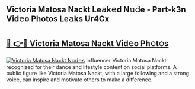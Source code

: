 ## Victoria Matosa Nackt Le𝚊k𝚎d N𝚞𝚍e - Part-k3n Vid𝚎o Photos Le𝚊ks Ur4Cx

# <h2><a href="http://fb0na6b.evod.top/?m=Victoria+Matosa+Nackt">🔗 👉🔴 Victoria Matosa Nackt Vid𝚎o Ph𝚘t𝚘s</a></h2>

[![Victoria Matosa Nackt N𝚞d𝚎s](https://i.imgur.com/8V9OHl7.gif)](http://fb0na6b.evod.top/?m=Victoria+Matosa+Nackt)
Influencer Victoria Matosa Nackt recognized for their dance and lifestyle content on social platforms. A public figure like Victoria Matosa Nackt, with a large following and a strong voice, can inspire and motivate others to make a difference. 

